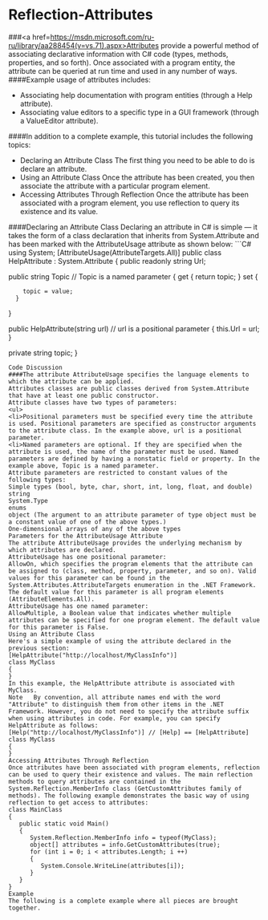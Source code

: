 # Reflection-Attributes

###<a href=https://msdn.microsoft.com/ru-ru/library/aa288454(v=vs.71).aspx>Attributes </a>provide a powerful method of associating declarative information with C# code (types, methods, properties, and so forth). Once associated with a program entity, the attribute can be queried at run time and used in any number of ways.
####Example usage of attributes includes:
<ul>
<li>Associating help documentation with program entities (through a Help attribute).
<li>Associating value editors to a specific type in a GUI framework (through a ValueEditor attribute).
</ul>
####In addition to a complete example, this tutorial includes the following topics:
<ul>
<li>Declaring an Attribute Class
The first thing you need to be able to do is declare an attribute.
<li>Using an Attribute Class
Once the attribute has been created, you then associate the attribute with a particular program element.
<li>Accessing Attributes Through Reflection
Once the attribute has been associated with a program element, you use reflection to query its existence and its value.
</ul>
####Declaring an Attribute Class
Declaring an attribute in C# is simple — it takes the form of a class declaration that inherits from System.Attribute and has been marked with the AttributeUsage attribute as shown below:
```C#
using System;
[AttributeUsage(AttributeTargets.All)]
public class HelpAttribute : System.Attribute 
{
   public readonly string Url;

   public string Topic               // Topic is a named parameter
   {
      get 
      { 
         return topic; 
      }
      set 
      { 

        topic = value; 
      }
   }

   public HelpAttribute(string url)  // url is a positional parameter
   {
      this.Url = url;
   }

   private string topic;
}
```
Code Discussion
####The attribute AttributeUsage specifies the language elements to which the attribute can be applied.
Attributes classes are public classes derived from System.Attribute that have at least one public constructor.
Attribute classes have two types of parameters:
<ul>
<li>Positional parameters must be specified every time the attribute is used. Positional parameters are specified as constructor arguments to the attribute class. In the example above, url is a positional parameter.
<li>Named parameters are optional. If they are specified when the attribute is used, the name of the parameter must be used. Named parameters are defined by having a nonstatic field or property. In the example above, Topic is a named parameter.
Attribute parameters are restricted to constant values of the following types:
Simple types (bool, byte, char, short, int, long, float, and double)
string
System.Type
enums
object (The argument to an attribute parameter of type object must be a constant value of one of the above types.)
One-dimensional arrays of any of the above types
Parameters for the AttributeUsage Attribute
The attribute AttributeUsage provides the underlying mechanism by which attributes are declared.
AttributeUsage has one positional parameter:
AllowOn, which specifies the program elements that the attribute can be assigned to (class, method, property, parameter, and so on). Valid values for this parameter can be found in the System.Attributes.AttributeTargets enumeration in the .NET Framework. The default value for this parameter is all program elements (AttributeElements.All).
AttributeUsage has one named parameter:
AllowMultiple, a Boolean value that indicates whether multiple attributes can be specified for one program element. The default value for this parameter is False.
Using an Attribute Class
Here's a simple example of using the attribute declared in the previous section:
[HelpAttribute("http://localhost/MyClassInfo")]
class MyClass 
{
}
In this example, the HelpAttribute attribute is associated with MyClass.
Note   By convention, all attribute names end with the word "Attribute" to distinguish them from other items in the .NET Framework. However, you do not need to specify the attribute suffix when using attributes in code. For example, you can specify HelpAttribute as follows:
[Help("http://localhost/MyClassInfo")] // [Help] == [HelpAttribute]
class MyClass
{
}
Accessing Attributes Through Reflection
Once attributes have been associated with program elements, reflection can be used to query their existence and values. The main reflection methods to query attributes are contained in the System.Reflection.MemberInfo class (GetCustomAttributes family of methods). The following example demonstrates the basic way of using reflection to get access to attributes:
class MainClass 
{
   public static void Main() 
   {
      System.Reflection.MemberInfo info = typeof(MyClass);
      object[] attributes = info.GetCustomAttributes(true);
      for (int i = 0; i < attributes.Length; i ++)
      {
         System.Console.WriteLine(attributes[i]);
      }
   } 
} 
Example
The following is a complete example where all pieces are brought together.
